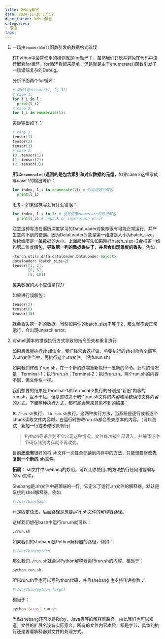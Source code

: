 ```yaml
---
title: Debug箴言
date: 2024-11-20 17:59 
description: Debug箴言
categories:
- 感悟
tags:
---
```

<head>
  <meta name="referrer" content="no-referrer" />
</head>


1. 一场由`enumerate()`函数引发的数据格式错误

   在Python中最常使用的操作就是for循环了，虽然我们讨厌并避免在代码中进行嵌套for循环。for循环看起来简单，但是就是由于enumerate()函数引发了一场错综复杂的Debug。

   分析下面两个for循环：

   ```py
   # 假设l是tensor([1, 2, 3])
   # case 1:
   for l_i in l:
     print(l_i)
   # case 2:
   for l_i in enumerate(l):
   ```

   实际输出如下：

   ```py
   # case 1:
   tensor(1)
   tensor(2)
   tensor(3)
   # case 2:
   (0, tensor(1))
   (1, tensor(2))
   (2, tensor(3))
   ```

   **所以`enumerate()`返回的是包含索引和对应数据的元组**，如果case 2这样写就与case 1的输出等价：

   ```py
   for index, l_i in enumerate(l): # 对元组进行解包
     print(l_i)
   ```

   思考，如果这样写会有什么错误：

   ```py
   for index, l_i in l: # 没有使用enumerate却进行解包
     print(l_i) # unpack or interation error
   ```

   注意这种写法在遍历深度学习的DataLoader对象却很有可能正常运行，并产生意向不到的错误。因为DataLoader对象是第一维度是大小为batch_size，后续维度是一条数据的大小。上面那种写法如果刚好batch_size=2会把第一维和第二维度解包，**导致第一列的数据丢失了，并且会出现维度的丢失**。例如：

   ```py
   <torch.utils.data.dataloader.DataLoader object>
   dataloader:（batch_size=2）
   tensor([1, 2],
          [5, 6],
          [9, 10])
   ```

   每条数据的大小应该是(2,1)

   如果进行误解包：

   ```py
   tensor(2)
   tensor(6)
   tensor(10)
   ```

   就会丢失第一列的数据，当然如果你的batch_size不等于2，那么就不会正常运行，会出现unpack error。

2. 对shell脚本的错误执行方式导致的指令丢失和重复执行

   如果想批量执行shell命令，我们经常会这样做，将要执行的shell命令全部写入.sh文件当中，再执行这个.sh文件。（例如run.sh）

   如果我们修改了run.sh，在一个新的终端重新执行一批新的命令。此时的情况是：Terminal-1：执行run.sh；Terminal-2：执行run.sh。两个run.sh的内容不同，但文件名一样。

   我们想要的结果是Terminal-1和Terminal-2执行的分别是“新旧”内容的run.sh，互不干扰，但是这取决于我们run.sh文件的内容和系统读取文件内容的方式，下面两种执行方式，都可能会带来意象不到的结果：

   :x:`./run.sh`执行， `sh run.sh`执行。这两种执行方法，当系统是逐行或者逐个chunk读取文件内容时，在运行时修改run.sh都会丢失原本的内容。（可以测试：新加一行或者修改原有行）
   > Python等语言则不会出现这种情况，文件每次被全部读入，并编译成字节码存储到内存就不再改变。

   目前**还没有**很好的将.sh文件一次性全部读到内存中的方法，只能想要修改**先复制一个新的.sh文件**。

   **拓展**：.sh文件中shebang的妙用，可以让你使用./的方法执行任何语言编写的.sh文件。

   Shebang是.sh文件中最顶端的一行，它定义了运行.sh文件的解释器，默认是系统的shell解释器。例如

   ```sh
   #!/usr/bin/bash
   ```

   `#!`是固定语法，后面路径是想要运行.sh文件的解释器路径。

   这样我们想在bash中运行run.sh就可以：

   ```sh
   ./run.sh
   ```

   如果我们的shebang是Python解释器的路径，例如：

   ```sh
   #!/usr/bin/python
   ```

   那么我们`./run.sh`就会以Python解释器运行run.sh的内容，相当于：

   ```sh
   python run.sh
   ```

   所以run.sh里也可以写Python代码，并且shebang 也支持传递参数：

   ```sh
   #!/usr/bin/python [args]
   ```

   相当于：

   ```sh
   python [args] run.sh
   ```

   当然shebang还可以是Ruby，Java等等的解释器路径，由此我们也可以知道，文件的扩展名没有实际意义，所有的文件内容本质上都是字节，具体的执行还是要看解释器对文件的处理方式。

   